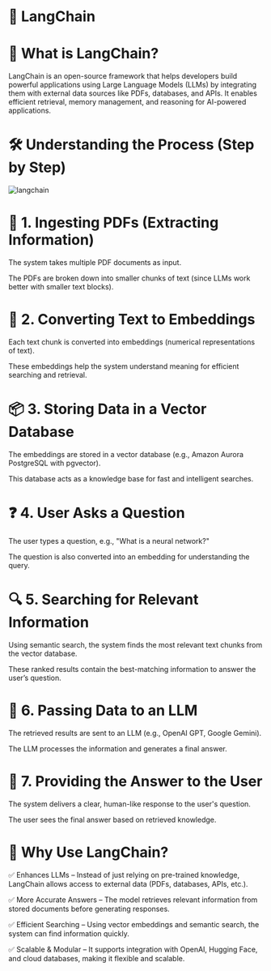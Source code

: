 # 🚀 LangChain

# 📌 What is LangChain?

LangChain is an open-source framework that helps developers build powerful applications using Large Language Models (LLMs) by integrating them with external data sources like PDFs, databases, and APIs. It enables efficient retrieval, memory management, and reasoning for AI-powered applications.

# 🛠 Understanding the Process (Step by Step)

![langchain](https://github.com/user-attachments/assets/9fa5a218-a3ac-4d9e-849d-63f0cce61490)

# 📂 1. Ingesting PDFs (Extracting Information)

The system takes multiple PDF documents as input.

The PDFs are broken down into smaller chunks of text (since LLMs work better with smaller text blocks).

# 🔢 2. Converting Text to Embeddings

Each text chunk is converted into embeddings (numerical representations of text).

These embeddings help the system understand meaning for efficient searching and retrieval.

# 📦 3. Storing Data in a Vector Database

The embeddings are stored in a vector database (e.g., Amazon Aurora PostgreSQL with pgvector).

This database acts as a knowledge base for fast and intelligent searches.

# ❓ 4. User Asks a Question

The user types a question, e.g., "What is a neural network?"

The question is also converted into an embedding for understanding the query.

# 🔍 5. Searching for Relevant Information

Using semantic search, the system finds the most relevant text chunks from the vector database.

These ranked results contain the best-matching information to answer the user’s question.

# 🤖 6. Passing Data to an LLM

The retrieved results are sent to an LLM (e.g., OpenAI GPT, Google Gemini).

The LLM processes the information and generates a final answer.

# 🎯 7. Providing the Answer to the User

The system delivers a clear, human-like response to the user's question.

The user sees the final answer based on retrieved knowledge.

# 🚀 Why Use LangChain?

✅ Enhances LLMs – Instead of just relying on pre-trained knowledge, LangChain allows access to external data (PDFs, databases, APIs, etc.).

✅ More Accurate Answers – The model retrieves relevant information from stored documents before generating responses.

✅ Efficient Searching – Using vector embeddings and semantic search, the system can find information quickly.

✅ Scalable & Modular – It supports integration with OpenAI, Hugging Face, and cloud databases, making it flexible and scalable.

